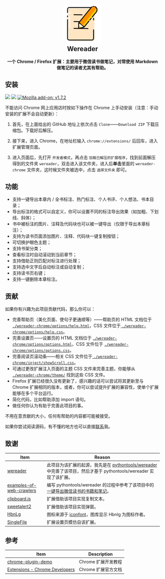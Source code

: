 <h2 align="center"><img src="res/README/icon128.png" height="128"><br>Wereader</h2>

<p align="center"><strong>一个 Chrome / Firefox 扩展：主要用于微信读书做笔记，对常使用 Markdown 做笔记的读者尤其有帮助。</strong></p>

## 安装
<!-- (?<=store-v|Edge%20Add--ons-v)(\d{1,2}\.\d{1,2}\.\d{1,2}) for match version -->
[![](https://img.shields.io/badge/Chrome%20Web%20Store-v2.15.0-brightgreen)](https://chrome.google.com/webstore/detail/%E5%BE%AE%E4%BF%A1%E8%AF%BB%E4%B9%A6%E7%AC%94%E8%AE%B0%E5%8A%A9%E6%89%8B/cmlenojlebcodibpdhmklglnbaghpdcg?hl=zh-CN) [![](https://img.shields.io/badge/Edge%20Add--ons-v2.15.0-brightgreen)](https://microsoftedge.microsoft.com/addons/detail/%E5%BE%AE%E4%BF%A1%E8%AF%BB%E4%B9%A6%E7%AC%94%E8%AE%B0%E5%8A%A9%E6%89%8B/iblnlnnpkbhnempmcbioeholmemingmo) [![Mozilla add\-on: v1\.7\.2](https://img.shields.io/badge/Mozilla%20Add--ons-v1.7.2-brightgreen)](https://addons.mozilla.org/zh-CN/firefox/addon/%E5%BE%AE%E4%BF%A1%E8%AF%BB%E4%B9%A6%E7%AC%94%E8%AE%B0%E5%8A%A9%E6%89%8B/)

不能访问 Chrome 网上应用店时按如下操作在 Chrome 上手动安装（注意：手动安装的扩展不会自动更新）：

1. 首先，在上面给出的 GitHub 地址上依次点击 `Clone`——`Download ZIP` 下载压缩包。下载好后解压。

2. 接下来，进入 Chrome，在地址栏输入 `chrome://extensions/` 后回车，进入扩展管理页面。

3. 进入页面后，先打开 `开发者模式`，再点击 `加载已解压的扩展程序`，找到前面解压得到的文件夹 `wereader`，双击进入该文件夹，进入后**单击**里面的 `wereader-chrome` 文件夹，这时候文件夹被选中，点击 `选择文件夹` 即可。

## 功能

- 支持一键导出本章内 / 全书标注、热门标注、个人书评、个人想法、书本目录；
- 导出标注的格式可以自定义，你可以设置不同的标注导出效果（如加粗、下划线、斜体）；
- 书中被标注的图片、注释及代码块也可以被一键导出（仅限于导出本章标注）；
- 支持为读书页面添加图片、注释、代码块一键复制按钮；
- 可切换护眼色主题；
- 支持书架分类；
- 查看标注时自动滚动到当前章节；
- 支持借助正则匹配对标注进行处理；
- 支持选中文字后自动标注或自动复制；
- 支持读书页右键；
- 支持一键删除本章标注。

## 贡献

如果你有兴趣为此项目贡献代码，那么你可以：

- 完善帮助页（美化页面、使句子更通顺等）——帮助页的 HTML 文档位于 [`./wereader-chrome/options/help.html`](https://github.com/Higurashi-kagome/wereader/blob/master/wereader-chrome/options/help.html)，CSS 文件位于[ `./wereader-chrome/options/help.css`](https://github.com/Higurashi-kagome/wereader/blob/master/wereader-chrome/options/help.css)。
- 完善设置页——设置页的 HTML 文档位于 [`./wereader-chrome/options/options.html`](https://github.com/Higurashi-kagome/wereader/blob/master/wereader-chrome/options/options.html)，CSS 文件位于 [`./wereader-chrome/options/options.css`](https://github.com/Higurashi-kagome/wereader/blob/master/wereader-chrome/options/options.css)。
- 完善阅读页滚动条——相关 CSS 文件位于[ `./wereader-chrome/inject/showScroll.css`](https://github.com/Higurashi-kagome/wereader/blob/master/wereader-chrome/inject/showScroll.css)。
- 可通过更改扩展注入页面的主题 CSS 文件来完善主题，你能够从 [`./wereader-chrome/theme/`](https://github.com/Higurashi-kagome/wereader/tree/master/wereader-chrome/theme) 找到这些 CSS 文件。
- Firefox 扩展已经很久没有更新了，感兴趣的话可以尝试将其更新至与 Chrome 扩展相同的版本，或者，你可以尝试提升扩展的兼容性，使单个扩展能够在多个平台运行。
- 简化代码，比如帮助添加 import 语句。
- 做任何你认为有助于完善此项目的事。

不用在意贡献的大小，任何有帮助的内容都可能被接受。

如果你尝试阅读源码，有不懂的地方也可以直接[联系](mailto:higurashi-kagome@qq.com)我。

## 致谢

| Item                                                        | Reason           |
| ------------------------------------------------------------ | ----------------- |
| [wereader](https://github.com/arry-lee/wereader)             | 此项目为该扩展的起源，我先是在 [pythontools/wereader](https://github.com/liuhao326/pythontools/tree/master/wereader) 中完善了该项目，然后才基于 pythontools/wereader 实现了该扩展。 |
| [examples-of-web-crawlers](https://github.com/shengqiangzhang/examples-of-web-crawlers) | 编写 pythontools/wereader 的过程中参考了该项目中的[一键导出微信读书的书籍和笔记](https://github.com/shengqiangzhang/examples-of-web-crawlers/tree/master/12.%E4%B8%80%E9%94%AE%E5%AF%BC%E5%87%BA%E5%BE%AE%E4%BF%A1%E8%AF%BB%E4%B9%A6%E7%9A%84%E4%B9%A6%E7%B1%8D%E5%92%8C%E7%AC%94%E8%AE%B0)。 |
| [clipboard.js](https://github.com/zenorocha/clipboard.js)    | 扩展借助该项目实现复制文本。  |
| [sweetalert2](https://github.com/sweetalert2/sweetalert2)    | 扩展借助该项目实现弹窗。     |
| [HbnLg](https://www.iconfont.cn/user/detail?spm=a313x.7781069.1998910419.dcc7d6115&userViewType=collections&uid=4451423) | 图标来源于 [iconfont](https://www.iconfont.cn/collections/index?spm=a313x.7781069.1998910419.3)，图库显示 Hbnlg 为图标作者。 |
| [SingleFile](https://github.com/gildas-lormeau/SingleFile) | 扩展设置页模仿自该扩展。 |

## 参考

| Item                                                         | Description         |
| ------------------------------------------------------------ | ------------------- |
| [chrome-plugin-demo](https://github.com/sxei/chrome-plugin-demo) | Chrome 扩展开发教程 |
| [Extensions - Chrome Developers](https://developer.chrome.com/docs/extensions/) | Chrome 扩展官方文档 |

